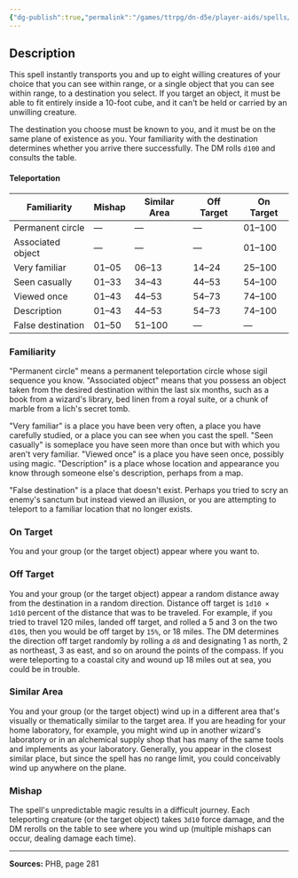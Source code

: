 ```yaml
---
{"dg-publish":true,"permalink":"/games/ttrpg/dn-d5e/player-aids/spells/level-7/teleport/","tags":["TTRPG/DND/5e","verbal"]}
---
```



## Description
This spell instantly transports you and up to eight willing creatures of your choice that you can see within range, or a single object that you can see within range, to a destination you select.
If you target an object, it must be able to fit entirely inside a 10-foot cube, and it can't be held or carried by an unwilling creature.

The destination you choose must be known to you, and it must be on the same plane of existence as you.
Your familiarity with the destination determines whether you arrive there successfully.
The DM rolls `d100` and consults the table.

#### Teleportation
| Familiarity | Mishap | Similar Area | Off Target | On Target |
|-----|-----|-----|-----|-----|
| Permanent circle | — | — | — | 01–100 |
| Associated object | — | — | — | 01–100 |
| Very familiar | 01–05 | 06–13 | 14–24 | 25–100 |
| Seen casually | 01–33 | 34–43 | 44–53 | 54–100 |
| Viewed once | 01–43 | 44–53 | 54–73 | 74–100 |
| Description | 01–43 | 44–53 | 54–73 | 74–100 |
| False destination | 01–50 | 51–100 | — | — |

### Familiarity
"Permanent circle" means a permanent teleportation circle whose sigil sequence you know.
"Associated object" means that you possess an object taken from the desired destination within the last six months, such as a book from a wizard's library, bed linen from a royal suite, or a chunk of marble from a lich's secret tomb.

"Very familiar" is a place you have been very often, a place you have carefully studied, or a place you can see when you cast the spell.
"Seen casually" is someplace you have seen more than once but with which you aren't very familiar.
"Viewed once" is a place you have seen once, possibly using magic.
"Description" is a place whose location and appearance you know through someone else's description, perhaps from a map.

"False destination" is a place that doesn't exist.
Perhaps you tried to scry an enemy's sanctum but instead viewed an illusion, or you are attempting to teleport to a familiar location that no longer exists.

### On Target
You and your group (or the target object) appear where you want to.

### Off Target
You and your group (or the target object) appear a random distance away from the destination in a random direction.
Distance off target is `1d10 × 1d10` percent of the distance that was to be traveled.
For example, if you tried to travel 120 miles, landed off target, and rolled a 5 and 3 on the two `d10`s, then you would be off target by `15%`, or 18 miles.
The DM determines the direction off target randomly by rolling a `d8` and designating 1 as north, 2 as northeast, 3 as east, and so on around the points of the compass.
If you were teleporting to a coastal city and wound up 18 miles out at sea, you could be in trouble.

### Similar Area
You and your group (or the target object) wind up in a different area that's visually or thematically similar to the target area.
If you are heading for your home laboratory, for example, you might wind up in another wizard's laboratory or in an alchemical supply shop that has many of the same tools and implements as your laboratory.
Generally, you appear in the closest similar place, but since the spell has no range limit, you could conceivably wind up anywhere on the plane.

### Mishap
The spell's unpredictable magic results in a difficult journey.
Each teleporting creature (or the target object) takes `3d10` force damage, and the DM rerolls on the table to see where you wind up (multiple mishaps can occur, dealing damage each time).

---

**Sources:** PHB, page 281
